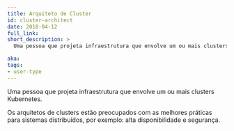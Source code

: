 ```yaml
---
title: Arquiteto de Cluster
id: cluster-architect
date: 2018-04-12
full_link: 
short_description: >
  Uma pessoa que projeta infraestrutura que envolve um ou mais clusters Kubernetes.

aka: 
tags:
- user-type
---
```

 Uma pessoa que projeta infraestrutura que envolve um ou mais clusters Kubernetes.

<!--more--> 

Os arquitetos de clusters estão preocupados com as melhores práticas para sistemas distribuídos, por exemplo&#58; alta disponibilidade e segurança.